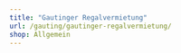 ```yaml
---
title: "Gautinger Regalvermietung"
url: /gauting/gautinger-regalvermietung/
shop: Allgemein
---
```

